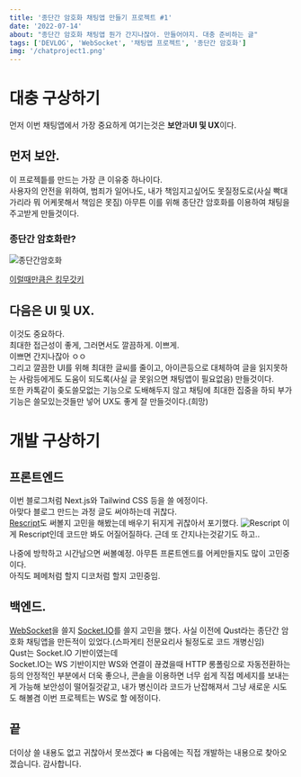 ```yaml
---
title: '종단간 암호화 채팅앱 만들기 프로젝트 #1'
date: '2022-07-14'
about: "종단간 암호화 채팅앱 뭔가 간지나잖아. 만들어야지. 대충 준비하는 글"
tags: ['DEVLOG', 'WebSocket', '채팅앱 프로젝트', '종단간 암호화']
img: '/chatproject1.png'
---
```


# 대충 구상하기

먼저 이번 채팅앱에서 가장 중요하게 여기는것은 **보안**과**UI 및 UX**이다.  

## 먼저 **보안**.
이 프로젝틑를 만드는 가장 큰 이유중 하나이다.  
사용자의 안전을 위하여, 범죄가 일어나도, 내가 책임지고싶어도 못질정도로(사실 빡대가리라 뭐 어케못해서 책임은 못짐) 아무튼 이를 위해 종단간 암호화를 이용하여 채팅을 주고받게 만들것이다.
### 종단간 암호화란?

![종단간암호화](https://user-images.githubusercontent.com/69731703/178994263-d70ea20a-63b6-4eea-9d7e-20894d68b675.png)

[이럴때만큼은 킹무갓키](https://namu.wiki/w/%EC%A2%85%EB%8B%A8%EA%B0%84%20%EC%95%94%ED%98%B8%ED%99%94)

## 다음은 **UI 및 UX**.  
이것도 중요하다.  
최대한 접근성이 좋게, 그러면서도 깔끔하게. 이쁘게.  
이쁘면 간지나잖아 ㅇㅇ  
그리고 깔끔한 UI를 위해 최대한 글씨를 줄이고, 아이콘등으로 대체하여 글을 읽지못하는 사람등에게도 도움이 되도록(사실 글 못읽으면 채팅앱이 필요없음) 만들것이다.  
또한 카톡같이 좆도쓸모없는 기능으로 도배해두지 않고 채팅에 최대한 집중을 하되 부가기능은 쓸모있는것들만 넣어 UX도 좋게 잘 만들것이다.(희망)

# 개발 구상하기

## 프론트엔드
이번 블로그처럼 Next.js와 Tailwind CSS 등을 쓸 에정이다.  
아맞다 블로그 만드는 과정 글도 써야하는데 귀찮다.  
[Rescript](https://rescript-lang.org/)도 써볼지 고민을 해봤는데 배우기 뒤지게 귀찮아서 포기했다.
![Rescript](https://user-images.githubusercontent.com/69731703/178998507-4df892e5-af41-40d4-8e4d-bf27980ab431.png)  이게 Rescript인데 코드만 봐도 어질어질하다. 근데 또 간지나는것같기도 하고..

나중에 방학하고 시간남으면 써볼예정.
아무튼 프론트엔드를 어케만들지도 많이 고민중이다.  
아직도 페메처럼 할지 디코처럼 할지 고민중임.

## 백엔드.
[WebSocket](https://developer.mozilla.org/en-US/docs/Web/API/WebSockets_API)을 쓸지 [Socket.IO](https://socket.io/)를 쓸지 고민을 했다. 
사실 이전에 Qust라는 종단간 암호화 채팅앱을 만든적이 있었다.(스파게티 전문요리사 될정도로 코드 개병신임)  
Qust는 Socket.IO 기반이였는데  
Socket.IO는 WS 기반이지만 WS와 연결이 끊겼을때 HTTP 롱폴링으로 자동전환하는등의 안정적인 부분에서 더욱 좋으나, 콘솔을 이용하면 너무 쉽게 직접 메세지를 보내는게 가능해 보안성이 떨어질것같고,
내가 병신이라 코드가 난잡해져서 그냥 새로운 시도도 해볼겸 이번 프로젝트는 WS로 할 에정이다.

## 끝
더이상 쓸 내용도 없고 귀찮아서 못쓰겠다 ㅃ
다음에는 직접 개발하는 내용으로 찾아오겠습니다. 감사합니다.
